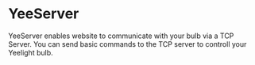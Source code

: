 # YeeServer

YeeServer enables website to communicate with your bulb via a TCP Server. You can send basic commands to the TCP server to controll your Yeelight bulb.
